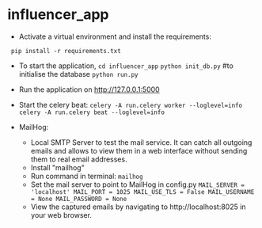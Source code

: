# influencer_app
- Activate a virtual environment and install the requirements:

` pip install -r requirements.txt`

- To start the application, 
`cd influencer_app`
`python init_db.py` #to initialise the database
`python run.py`

- Run the application on http://127.0.0.1:5000

- Start the celery beat:
    `celery -A run.celery worker --loglevel=info`
    `celery -A run.celery beat --loglevel=info`

- MailHog: 
    - Local SMTP Server to test the mail service. It can catch all outgoing emails and allows to view them in a web interface without sending them to real email addresses.
    - Install "mailhog"
    - Run command in terminal:
        `mailhog`
    - Set the mail server to point to MailHog in config.py
        `MAIL_SERVER = 'localhost'
        MAIL_PORT = 1025
        MAIL_USE_TLS = False
        MAIL_USERNAME = None
        MAIL_PASSWORD = None`
    - View the captured emails by navigating to http://localhost:8025 in your web browser.